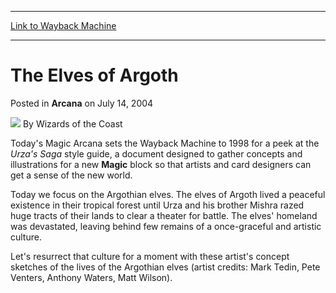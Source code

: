 
---
[Link to Wayback Machine](https://web.archive.org/web/20210429062047/https://magic.wizards.com/en/articles/archive/arcana/elves-argoth-2004-07-14)

[_metadata_:author]:- "Wizards of the Coast"
[_metadata_:description]:- "Today's Magic Arcana sets the Wayback Machine to 1998 for a peek at the Urza's Saga style guide, a document designed to gather concepts and illustrations for a new Magic block so that artists and card designers can get a sense of the new world.Today we focus on the Argothian elves. The elves of Argoth lived a peaceful existence in their tropical forest until Urza and his"
[_metadata_:generator]:- "Drupal 7 (http://drupal.org)"
[_metadata_:node]:- "607161"
[_metadata_:publish_date]:- "2004-07-14"
[_metadata_:source]:- "div-main-content"
[_metadata_:title]:- "The Elves of Argoth"
[_metadata_:wayback_capture_timestamp]:- "2021-04-29 06:20:47"
[_metadata_:wayback_raw_url]:- "https://web.archive.org/web/20210429062047id_/https://magic.wizards.com/en/articles/archive/arcana/elves-argoth-2004-07-14"
[_metadata_:wayback_url]:- "https://magic.wizards.com/en/articles/archive/arcana/elves-argoth-2004-07-14"
---


The Elves of Argoth
===================



 Posted in **Arcana**
 on July 14, 2004 






![](https://media.magic.wizards.com/styles/auth_small/public/images/person/wizards_author.jpg)
By Wizards of the Coast











Today's Magic Arcana sets the Wayback Machine to 1998 for a peek at the *Urza's Saga* style guide, a document designed to gather concepts and illustrations for a new **Magic** block so that artists and card designers can get a sense of the new world.

Today we focus on the Argothian elves. The elves of Argoth lived a peaceful existence in their tropical forest until Urza and his brother Mishra razed huge tracts of their lands to clear a theater for battle. The elves' homeland was devastated, leaving behind few remains of a once-graceful and artistic culture. 

Let's resurrect that culture for a moment with these artist's concept sketches of the lives of the Argothian elves (artist credits: Mark Tedin, Pete Venters, Anthony Waters, Matt Wilson).







